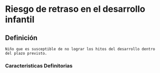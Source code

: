 # Riesgo de retraso en el desarrollo infantil
## Definición
	Niño que es susceptible de no lograr los hitos del desarrollo dentro del plazo previsto.

### Caracteristicas Definitorias


